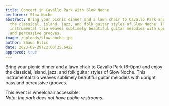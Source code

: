 ```yaml
---
title: Concert in Cavallo Park with Slow Noche
performer: Slow Noche
abstract: Bring your picnic dinner and a lawn chair to Cavallo Park and enjoy
  the classical, island, jazz, and folk guitar styles of Slow Noche. This
  instrumental trio weaves sublimely beautiful guitar melodies with upright bass
  and percussive grooves.
image: /uploads/slow-noche.jpg
author: Shaun Ellis
date: 2023-09-29T22:00:25.642Z
approved: true
---
```

Bring your picnic dinner and a lawn chair to Cavallo Park (6-9pm) and enjoy the classical, island, jazz, and folk guitar styles of Slow Noche. This instrumental trio weaves sublimely beautiful guitar melodies with upright bass and percussive grooves. 

T﻿his event is wheelchair accessible.\
*Note: the park does not have public restrooms.*